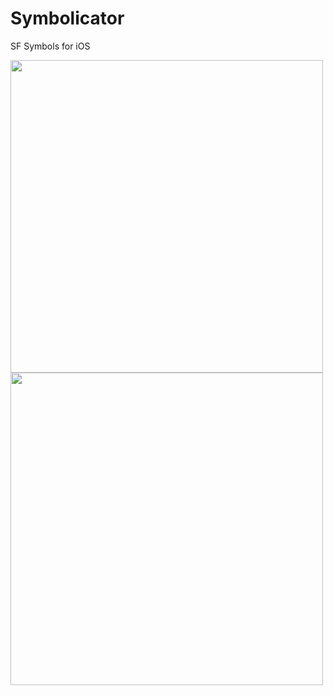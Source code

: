 # Symbolicator
SF Symbols for iOS

<p>
<img src="https://user-images.githubusercontent.com/97231324/215273786-c184ed64-d543-4b51-93c2-e1bf2151437b.jpg" height=500>
<img src="https://user-images.githubusercontent.com/97231324/215273788-fe87da69-2cc5-4351-9180-a2cec958d8fe.jpg" height=500>
</p>

